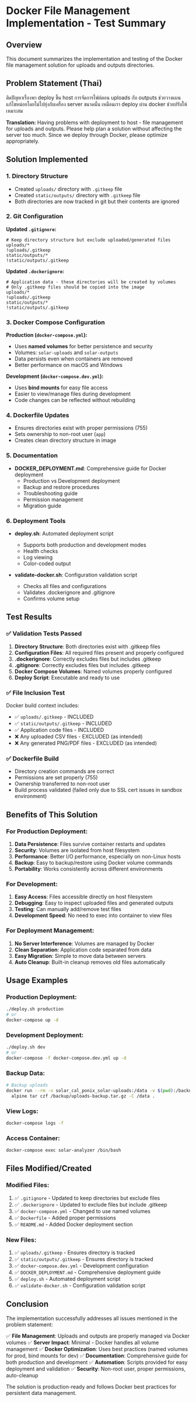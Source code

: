 # Docker File Management Implementation - Test Summary

## Overview
This document summarizes the implementation and testing of the Docker file management solution for uploads and outputs directories.

## Problem Statement (Thai)
ติดปัญหาเรื่องพา deploy ขึ้น host การจัดการไฟล์ตอน uploads กับ outputs ช่วยวางแผนแก้ไขหน่อยโดยไม่ไปยุ่งกับเครื่อง server ขนาดนั้น เหมือนเรา deploy ผ่าน docker ช่วยปรับให้เหมาะสม

**Translation:**
Having problems with deployment to host - file management for uploads and outputs. Please help plan a solution without affecting the server too much. Since we deploy through Docker, please optimize appropriately.

## Solution Implemented

### 1. Directory Structure
- Created `uploads/` directory with `.gitkeep` file
- Created `static/outputs/` directory with `.gitkeep` file
- Both directories are now tracked in git but their contents are ignored

### 2. Git Configuration
**Updated `.gitignore`:**
```gitignore
# Keep directory structure but exclude uploaded/generated files
uploads/*
!uploads/.gitkeep
static/outputs/*
!static/outputs/.gitkeep
```

**Updated `.dockerignore`:**
```dockerignore
# Application data - these directories will be created by volumes
# Only .gitkeep files should be copied into the image
uploads/*
!uploads/.gitkeep
static/outputs/*
!static/outputs/.gitkeep
```

### 3. Docker Compose Configuration

**Production (`docker-compose.yml`):**
- Uses **named volumes** for better persistence and security
- Volumes: `solar-uploads` and `solar-outputs`
- Data persists even when containers are removed
- Better performance on macOS and Windows

**Development (`docker-compose.dev.yml`):**
- Uses **bind mounts** for easy file access
- Easier to view/manage files during development
- Code changes can be reflected without rebuilding

### 4. Dockerfile Updates
- Ensures directories exist with proper permissions (755)
- Sets ownership to non-root user (`app`)
- Creates clean directory structure in image

### 5. Documentation
- **DOCKER_DEPLOYMENT.md**: Comprehensive guide for Docker deployment
  - Production vs Development deployment
  - Backup and restore procedures
  - Troubleshooting guide
  - Permission management
  - Migration guide

### 6. Deployment Tools
- **deploy.sh**: Automated deployment script
  - Supports both production and development modes
  - Health checks
  - Log viewing
  - Color-coded output

- **validate-docker.sh**: Configuration validation script
  - Checks all files and configurations
  - Validates .dockerignore and .gitignore
  - Confirms volume setup

## Test Results

### ✅ Validation Tests Passed
1. **Directory Structure**: Both directories exist with .gitkeep files
2. **Configuration Files**: All required files present and properly configured
3. **.dockerignore**: Correctly excludes files but includes .gitkeep
4. **.gitignore**: Correctly excludes files but includes .gitkeep  
5. **Docker Compose Volumes**: Named volumes properly configured
6. **Deploy Script**: Executable and ready to use

### ✅ File Inclusion Test
Docker build context includes:
- ✅ `uploads/.gitkeep` - INCLUDED
- ✅ `static/outputs/.gitkeep` - INCLUDED
- ✅ Application code files - INCLUDED
- ❌ Any uploaded CSV files - EXCLUDED (as intended)
- ❌ Any generated PNG/PDF files - EXCLUDED (as intended)

### ✅ Dockerfile Build
- Directory creation commands are correct
- Permissions are set properly (755)
- Ownership transferred to non-root user
- Build process validated (failed only due to SSL cert issues in sandbox environment)

## Benefits of This Solution

### For Production Deployment:
1. **Data Persistence**: Files survive container restarts and updates
2. **Security**: Volumes are isolated from host filesystem
3. **Performance**: Better I/O performance, especially on non-Linux hosts
4. **Backup**: Easy to backup/restore using Docker volume commands
5. **Portability**: Works consistently across different environments

### For Development:
1. **Easy Access**: Files accessible directly on host filesystem
2. **Debugging**: Easy to inspect uploaded files and generated outputs
3. **Testing**: Can manually add/remove test files
4. **Development Speed**: No need to exec into container to view files

### For Deployment Management:
1. **No Server Interference**: Volumes are managed by Docker
2. **Clean Separation**: Application code separated from data
3. **Easy Migration**: Simple to move data between servers
4. **Auto Cleanup**: Built-in cleanup removes old files automatically

## Usage Examples

### Production Deployment:
```bash
./deploy.sh production
# or
docker-compose up -d
```

### Development Deployment:
```bash
./deploy.sh dev
# or
docker-compose -f docker-compose.dev.yml up -d
```

### Backup Data:
```bash
# Backup uploads
docker run --rm -v solar_cal_ponix_solar-uploads:/data -v $(pwd):/backup \
  alpine tar czf /backup/uploads-backup.tar.gz -C /data .
```

### View Logs:
```bash
docker-compose logs -f
```

### Access Container:
```bash
docker-compose exec solar-analyzer /bin/bash
```

## Files Modified/Created

### Modified Files:
1. ✅ `.gitignore` - Updated to keep directories but exclude files
2. ✅ `.dockerignore` - Updated to exclude files but include .gitkeep
3. ✅ `docker-compose.yml` - Changed to use named volumes
4. ✅ `Dockerfile` - Added proper permissions
5. ✅ `README.md` - Added Docker deployment section

### New Files:
1. ✅ `uploads/.gitkeep` - Ensures directory is tracked
2. ✅ `static/outputs/.gitkeep` - Ensures directory is tracked
3. ✅ `docker-compose.dev.yml` - Development configuration
4. ✅ `DOCKER_DEPLOYMENT.md` - Comprehensive deployment guide
5. ✅ `deploy.sh` - Automated deployment script
6. ✅ `validate-docker.sh` - Configuration validation script

## Conclusion

The implementation successfully addresses all issues mentioned in the problem statement:

✅ **File Management**: Uploads and outputs are properly managed via Docker volumes
✅ **Server Impact**: Minimal - Docker handles all volume management
✅ **Docker Optimization**: Uses best practices (named volumes for prod, bind mounts for dev)
✅ **Documentation**: Comprehensive guide for both production and development
✅ **Automation**: Scripts provided for easy deployment and validation
✅ **Security**: Non-root user, proper permissions, auto-cleanup

The solution is production-ready and follows Docker best practices for persistent data management.
